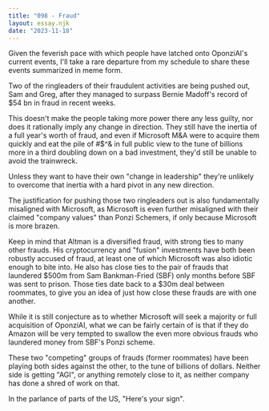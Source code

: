 ```yaml
---
title: "098 - Fraud"
layout: essay.njk
date: "2023-11-18"
---
```


Given the feverish pace with which people have latched onto OponziAI's current events, I'll take a rare departure from my schedule to share these events summarized in meme form.

Two of the ringleaders of their fraudulent activities are being pushed out, Sam and Greg, after they managed to surpass Bernie Madoff's record of $54 bn in fraud in recent weeks.

This doesn't make the people taking more power there any less guilty, nor does it rationally imply any change in direction. They still have the inertia of a full year's worth of fraud, and even if Microsoft M&A were to acquire them quickly and eat the pile of #$^& in full public view to the tune of billions more in a third doubling down on a bad investment, they'd still be unable to avoid the trainwreck.

Unless they want to have their own "change in leadership" they're unlikely to overcome that inertia with a hard pivot in any new direction.

The justification for pushing those two ringleaders out is also fundamentally misaligned with Microsoft, as Microsoft is even further misaligned with their claimed "company values" than Ponzi Schemers, if only because Microsoft is more brazen.

Keep in mind that Altman is a diversified fraud, with strong ties to many other frauds. His cryptocurrency and "fusion" investments have both been robustly accused of fraud, at least one of which Microsoft was also idiotic enough to bite into. He also has close ties to the pair of frauds that laundered $500m from Sam Bankman-Fried (SBF) only months before SBF was sent to prison. Those ties date back to a $30m deal between roommates, to give you an idea of just how close these frauds are with one another.

While it is still conjecture as to whether Microsoft will seek a majority or full acquisition of OponziAI, what we can be fairly certain of is that if they do Amazon will be very tempted to swallow the even more obvious frauds who laundered money from SBF's Ponzi scheme.

These two "competing" groups of frauds (former roommates) have been playing both sides against the other, to the tune of billions of dollars. Neither side is getting "AGI", or anything remotely close to it, as neither company has done a shred of work on that.

In the parlance of parts of the US, "Here's your sign".